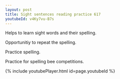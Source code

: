 ```yaml
---
layout: post
title: Sight sentences reading practice 617
youtubeId: v4Ky7vu-B7s
---
```

 
 
Helps to learn sight words and their spelling.

Opportunitiy to repeat the spelling. 

Practice spelling. 
 
Practice for spelling bee competitions. 
 
{% include youtubePlayer.html id=page.youtubeId %}
 
 
